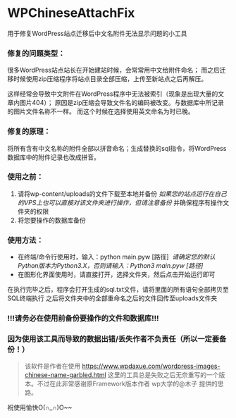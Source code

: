 # WPChineseAttachFix
用于修复WordPress站点迁移后中文名附件无法显示问题的小工具

### 修复的问题类型：
很多WordPress站点站长在开始建站时候，会常常用中文给附件命名；
而之后迁移时候使用zip压缩程序将站点目录全部压缩，上传至新站点之后再解压。

这样经常会导致中文附件在WordPress程序中无法被索引（现象是出现大量的文章内图片404）；
原因是zip压缩会导致文件名的编码被改变。与数据库中所记录的图片文件名称不一样。
而这个时候在选择使用英文命名为时已晚。

### 修复的原理：
  将所有含有中文名称的附件全部以拼音命名；生成替换的sql指令，将WordPress数据库中的附件记录也改成拼音。

### 使用之前：
1. 请将wp-content/uploads的文件下载至本地并备份
  *如果您的站点运行在自己的VPS上也可以直接对该文件夹进行操作，但请注意备份*
  并确保程序有操作文件夹的权限
2. 将您要操作的数据库备份

### 使用方法：
- 在终端/命令行使用时，输入：python main.pyw [路径]
  *请确定您的默认Python版本为Python3.X，否则请输入：Python3 main.pyw [路径]*
  
- 在图形化界面使用时，请直接打开，选择文件夹，然后点击开始运行即可

在执行完毕之后，程序会打开生成的sql.txt文件，请将里面的所有语句全部拷贝至SQL终端执行
之后将文件夹中的全部重命名之后的文件回传至uploads文件夹

### !!!请务必在使用前备份要操作的文件和数据库!!!
### 因为使用该工具而导致的数据出错/丢失作者不负责任（所以一定要备份！）

> 该软件是作者在使用 https://www.wpdaxue.com/wordpress-images-chinese-name-garbled.html 这里的工具总是失败之后无奈重写的一个版本。不过在此非常感谢原Framework版本作者 wp大学的@木子 提供的思路。

祝使用愉快O(∩_∩)O~~
